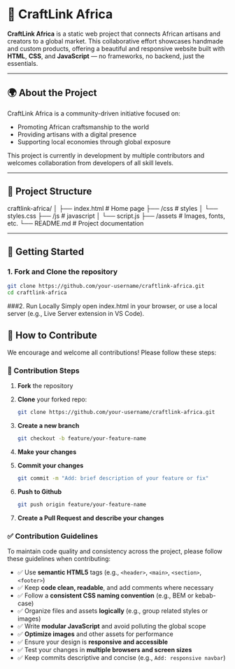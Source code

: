 # 🎨 CraftLink Africa

**CraftLink Africa** is a static web project that connects African artisans and creators to a global market. This collaborative effort showcases handmade and custom products, offering a beautiful and responsive website built with **HTML**, **CSS**, and **JavaScript** — no frameworks, no backend, just the essentials.

---

## 🌍 About the Project

CraftLink Africa is a community-driven initiative focused on:

- Promoting African craftsmanship to the world  
- Providing artisans with a digital presence  
- Supporting local economies through global exposure

This project is currently in development by multiple contributors and welcomes collaboration from developers of all skill levels.

---

## 📁 Project Structure

craftlink-africa/
│
├── index.html # Home page
├── /css # styles
│ └── styles.css
├── /js # javascript
│ └── script.js
├── /assets # Images, fonts, etc.
└── README.md # Project documentation


---

## 🚀 Getting Started

### 1. Fork and Clone the repository

```bash
git clone https://github.com/your-username/craftlink-africa.git
cd craftlink-africa
```
###2. Run Locally
Simply open index.html in your browser, or use a local server (e.g., Live Server extension in VS Code).

## 🤝 How to Contribute

We encourage and welcome all contributions! Please follow these steps:

### 📌 Contribution Steps

1. **Fork** the repository  
2. **Clone** your forked repo:

   ```bash
   git clone https://github.com/your-username/craftlink-africa.git
   ```
3. **Create a new branch**

   ```bash
   git checkout -b feature/your-feature-name
   ```

4. **Make your changes**
5. **Commit your changes**
   ```bash
   git commit -m "Add: brief description of your feature or fix"
   ```
6. **Push to Github**
   ```bash
   git push origin feature/your-feature-name
   ```

7. **Create a Pull Request and describe your changes**


   
### ✅ Contribution Guidelines

To maintain code quality and consistency across the project, please follow these guidelines when contributing:

- ✅ Use **semantic HTML5** tags (e.g., `<header>`, `<main>`, `<section>`, `<footer>`)
- ✅ Keep **code clean, readable**, and add comments where necessary
- ✅ Follow a **consistent CSS naming convention** (e.g., BEM or kebab-case)
- ✅ Organize files and assets **logically** (e.g., group related styles or images)
- ✅ Write **modular JavaScript** and avoid polluting the global scope
- ✅ **Optimize images** and other assets for performance
- ✅ Ensure your design is **responsive and accessible**
- ✅ Test your changes in **multiple browsers and screen sizes**
- ✅ Keep commits descriptive and concise (e.g., `Add: responsive navbar`)


